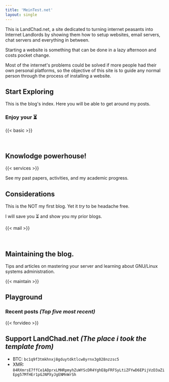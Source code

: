 ```yaml
---
title: 'MeinTest.net'
layout: single
---
```


This is LandChad.net, a site dedicated to turning internet peasants into Internet Landlords by showing them how to setup websites, email servers, chat servers and everything in between.

Starting a website is something that can be done in a lazy afternoon and costs pocket change.

Most of the internet's problems could be solved if more people had their own personal platforms, so the objective of this site is to guide any normal person through the process of installing a website.

## Start Exploring

<div>

<div class=left>

This is the blog's index. Here you will be able to get around my posts.

### Enjoy your ⏳

</div>

<div class=right>

{{< basic >}}

</div>
<br>
</div>



## Knowlodge powerhouse!

{{< services >}}

See my past papers, activities, and my academic progress.

## Considerations

<div>

<div class=left>

This is the NOT my first blog. Yet it _try_ to be headache free.

I will save you ⏳ and show you my prior blogs. 

</div>

<div class=right>

{{< mail >}}

</div>
<br>
</div>

## Maintaining the blog.

Tips and articles on mastering your server and learning about GNU/Linux systems administration.

{{< maintain >}}


## Playground

### Recent posts _(Top five most recent)_

{{< forvideo >}}

## Support LandChad.net _(The place i took the template from)_

- BTC: `bc1q9f3tmkhnxj8gduytdktlcw8yrnx3g028nzzsc5`
- XMR: `84RXmrsE7ffCe1ADprxLMHRpmyhZuWYScDR4YghE8pFRFSyLtiZFYwD6EPijVzD3aZiEpg57MfHEr1pGJNPXyJgENMnWrSh`
